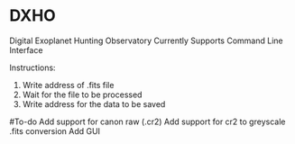 # DXHO
Digital Exoplanet Hunting Observatory
Currently Supports Command Line Interface

Instructions:
  1) Write address of .fits file
  2) Wait for the file to be processed
  3) Write address for the data to be saved

#To-do
Add support for canon raw (.cr2)
Add support for cr2 to greyscale .fits conversion
Add GUI
